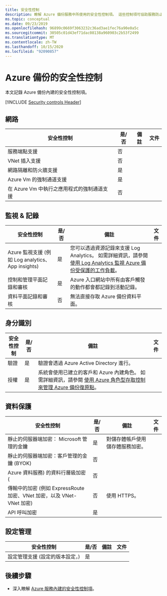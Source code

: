 ```yaml
---
title: 安全性控制
description: 瞭解 Azure 備份服務中所使用的安全性控制項。 這些控制項可協助服務防止、偵測及回應安全性弱點。
ms.topic: conceptual
ms.date: 09/23/2019
ms.openlocfilehash: 96899c0669f3063232c36ad3ae1fec76a90e0a5c
ms.sourcegitcommit: 30505c01d43ef71dac08138a960903c2b53f2499
ms.translationtype: MT
ms.contentlocale: zh-TW
ms.lasthandoff: 10/15/2020
ms.locfileid: "92090857"
---
```

# <a name="security-controls-for-azure-backup"></a>Azure 備份的安全性控制

本文記錄 Azure 備份內建的安全性控制項。

[!INCLUDE [Security controls Header](../../includes/security-controls-header.md)]

## <a name="network"></a>網路

| 安全性控制 | 是/否 | 備註 | 文件
|---|---|--|--|
| 服務端點支援| 否 |  |  |
| VNet 插入支援| 否 |  |  |
| 網路隔離和防火牆支援| 是 | |  |
| Azure Vm 的強制通道支援 | 是  |  |  |
| 在 Azure Vm 中執行之應用程式的強制通道支援| 否  |  |  |

## <a name="monitoring--logging"></a>監視 & 記錄

| 安全性控制 | 是/否 | 備註| 文件
|---|---|--|--|
| Azure 監視支援 (例如 Log analytics、App insights) | 是 | 您可以透過資源記錄來支援 Log Analytics。 如需詳細資訊，請參閱 [使用 Log Analytics 監視 Azure 備份受保護的工作負載](backup-azure-diagnostics-mode-data-model.md)。 |  |
| 控制和管理平面記錄和審核| 是 | Azure 入口網站中所有由客戶觸發的動作都會都記錄到活動記錄。 |  |
| 資料平面記錄和審核| 否 | 無法直接存取 Azure 備份資料平面。  |  |

## <a name="identity"></a>身分識別

| 安全性控制 | 是/否 | 備註| 文件
|---|---|--|--|
| 驗證| 是 | 驗證會透過 Azure Active Directory 進行。 |  |
| 授權| 是 | 系統會使用已建立的客戶和 Azure 內建角色。 如需詳細資訊，請參閱 [使用 Azure 角色型存取控制來管理 Azure 備份復原點](./backup-rbac-rs-vault.md)。 |  |

## <a name="data-protection"></a>資料保護

| 安全性控制 | 是/否 | 備註 | 文件
|---|---|--|--|
| 靜止的伺服器端加密： Microsoft 管理的金鑰 | 是 | 對儲存體帳戶使用儲存體服務加密。 |  |
| 靜止的伺服器端加密：客戶管理的金鑰 (BYOK)  | 否 |  |  |
| Azure 資料服務) 的資料行層級加密 (| 否 |  |  |
| 傳輸中的加密 (例如 ExpressRoute 加密、VNet 加密，以及 VNet-VNet 加密) | 否 | 使用 HTTPS。 |  |
| API 呼叫加密| 是 |  |  |

## <a name="configuration-management"></a>設定管理

| 安全性控制 | 是/否 | 備註| 文件
|---|---|--|--|
| 設定管理支援 (設定的版本設定，) | 是|  |  |

## <a name="next-steps"></a>後續步驟

- 深入瞭解 [Azure 服務內建的安全性控制項](../security/fundamentals/security-controls.md)。
